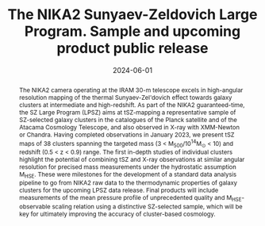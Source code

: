 ---
title: "The NIKA2 Sunyaev-Zeldovich Large Program. Sample and upcoming product public release"
collection: "publications"
category: "co_procs"
permalink: /publications/2024EPJWC29300040P
link: https://ui.adsabs.harvard.edu/abs/2024EPJWC.29300040P/abstract
date: 2024-06-01
venue: "mm Universe 2023 - Observing the Universe at mm Wavelengths"
citation: "Ejlali, G., Adam, R., Ade, P., et al. (2024), mm Universe 2023 - Observing the Universe at mm Wavelengths, 293, 00016."
abstract: "The NIKA2 camera operating at the IRAM 30-m telescope excels in high-angular resolution mapping of the thermal Sunyaev-Zel'dovich effect towards galaxy clusters at intermediate and high-redshift. As part of the NIKA2 guaranteed-time, the SZ Large Program (LPSZ) aims at tSZ-mapping a representative sample of SZ-selected galaxy clusters in the catalogues of the Planck satellite and of the Atacama Cosmology Telescope, and also observed in X-ray with XMM-Newton or Chandra. Having completed observations in January 2023, we present tSZ maps of 38 clusters spanning the targeted mass (3 &lt; M<SUB>500</SUB>/10<SUP>14</SUP>M<SUB>⊙</SUB> &lt; 10) and redshift (0.5 &lt; z &lt; 0.9) range. The first in-depth studies of individual clusters highlight the potential of combining tSZ and X-ray observations at similar angular resolution for precised mass measurements under the hydrostatic assumption M<SUB>HSE</SUB>. These were milestones for the development of a standard data analysis pipeline to go from NIKA2 raw data to the thermodynamic properties of galaxy clusters for the upcoming LPSZ data release. Final products will include measurements of the mean pressure profile of unprecedented quality and M<SUB>HSE</SUB>-observable scaling relation using a distinctive SZ-selected sample, which will be key for ultimately improving the accuracy of cluster-based cosmology."
---